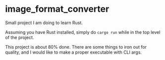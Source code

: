 # image_format_converter
Small project I am doing to learn Rust.

Assuming you have Rust installed, simply do `cargo run` while in the top level of the project.

This project is about 80% done. There are some things to iron out for quality, and I would like to make a proper executable with CLI args. 
